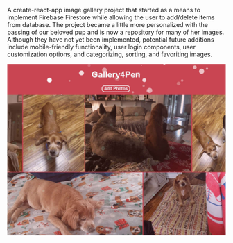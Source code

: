 A create-react-app image gallery project that started as a means to implement Firebase Firestore while allowing the user to add/delete items from database.
The project became a little more personalized with the passing of our beloved pup and is now a repository for many of her images. 
Although they have not yet been implemented, potential future additions include mobile-friendly functionality, user login components, user customization options, and categorizing, sorting, and favoriting images.

![Screen cap of the Gallery4Pen image gallery homepage.](./public/PennyGalleryCapture2.jpg)